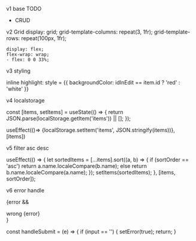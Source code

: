 v1 base
TODO

- CRUD

v2 Grid
display: grid;
grid-template-columns: repeat(3, 1fr);
grid-template-rows: repeat(100px, 1fr);

    display: flex;
    flex-wrap: wrap;
    - flex: 0 0 33%;

v3 styling

inline highlight:
style =
{{ backgroundColor: idInEdit == item.id ? 'red' : 'white' }}



v4 localstorage

const [items, setItems] = useState(() => {
return JSON.parse(localStorage.getItem('items')) || [];
});

useEffect(()=> {localStorage.setItem('items', JSON.stringify(items))}, [items])

v5
filter asc desc

  useEffect(() => {
    let sortedItems = [...items].sort((a, b) => {
      if (sortOrder == 'asc') return a.name.localeCompare(b.name);
      else return b.name.localeCompare(a.name);
    });
    setItems(sortedItems);
  }, [items, sortOrder]);


v6
error handle

{error && <div> wrong {error}</div>}

  const handleSubmit = (e) => {
    if (input == '') {
      setError(true);
      return;
    }
